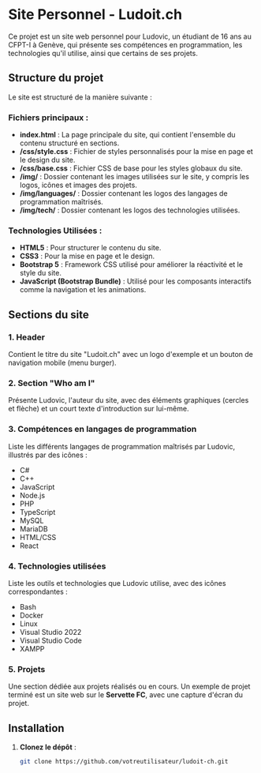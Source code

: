 # Site Personnel - Ludoit.ch

Ce projet est un site web personnel pour Ludovic, un étudiant de 16 ans au CFPT-I à Genève, qui présente ses compétences en programmation, les technologies qu'il utilise, ainsi que certains de ses projets.

## Structure du projet

Le site est structuré de la manière suivante :

### Fichiers principaux :
- **index.html** : La page principale du site, qui contient l'ensemble du contenu structuré en sections.
- **/css/style.css** : Fichier de styles personnalisés pour la mise en page et le design du site.
- **/css/base.css** : Fichier CSS de base pour les styles globaux du site.
- **/img/** : Dossier contenant les images utilisées sur le site, y compris les logos, icônes et images des projets.
- **/img/languages/** : Dossier contenant les logos des langages de programmation maîtrisés.
- **/img/tech/** : Dossier contenant les logos des technologies utilisées.

### Technologies Utilisées :
- **HTML5** : Pour structurer le contenu du site.
- **CSS3** : Pour la mise en page et le design.
- **Bootstrap 5** : Framework CSS utilisé pour améliorer la réactivité et le style du site.
- **JavaScript (Bootstrap Bundle)** : Utilisé pour les composants interactifs comme la navigation et les animations.

## Sections du site

### 1. Header
Contient le titre du site "Ludoit.ch" avec un logo d'exemple et un bouton de navigation mobile (menu burger).

### 2. Section "Who am I"
Présente Ludovic, l'auteur du site, avec des éléments graphiques (cercles et flèche) et un court texte d'introduction sur lui-même.

### 3. Compétences en langages de programmation
Liste les différents langages de programmation maîtrisés par Ludovic, illustrés par des icônes :
- C#
- C++
- JavaScript
- Node.js
- PHP
- TypeScript
- MySQL
- MariaDB
- HTML/CSS
- React

### 4. Technologies utilisées
Liste les outils et technologies que Ludovic utilise, avec des icônes correspondantes :
- Bash
- Docker
- Linux
- Visual Studio 2022
- Visual Studio Code
- XAMPP

### 5. Projets
Une section dédiée aux projets réalisés ou en cours. Un exemple de projet terminé est un site web sur le **Servette FC**, avec une capture d'écran du projet.

## Installation

1. **Clonez le dépôt** :

   ```bash
   git clone https://github.com/votreutilisateur/ludoit-ch.git
